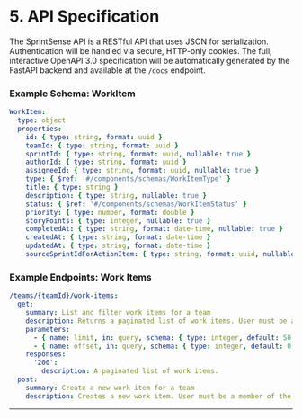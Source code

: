 # 5. API Specification

The SprintSense API is a RESTful API that uses JSON for serialization. Authentication will be handled via secure, HTTP-only cookies. The full, interactive OpenAPI 3.0 specification will be automatically generated by the FastAPI backend and available at the `/docs` endpoint.

### Example Schema: WorkItem

```yaml
WorkItem:
  type: object
  properties:
    id: { type: string, format: uuid }
    teamId: { type: string, format: uuid }
    sprintId: { type: string, format: uuid, nullable: true }
    authorId: { type: string, format: uuid }
    assigneeId: { type: string, format: uuid, nullable: true }
    type: { $ref: '#/components/schemas/WorkItemType' }
    title: { type: string }
    description: { type: string, nullable: true }
    status: { $ref: '#/components/schemas/WorkItemStatus' }
    priority: { type: number, format: double }
    storyPoints: { type: integer, nullable: true }
    completedAt: { type: string, format: date-time, nullable: true }
    createdAt: { type: string, format: date-time }
    updatedAt: { type: string, format: date-time }
    sourceSprintIdForActionItem: { type: string, format: uuid, nullable: true }
```

### Example Endpoints: Work Items

```yaml
/teams/{teamId}/work-items:
  get:
    summary: List and filter work items for a team
    description: Returns a paginated list of work items. User must be a member of the team.
    parameters:
      - { name: limit, in: query, schema: { type: integer, default: 50 } }
      - { name: offset, in: query, schema: { type: integer, default: 0 } }
    responses:
      '200':
        description: A paginated list of work items.
  post:
    summary: Create a new work item for a team
    description: Creates a new work item. User must be a member of the team.
```

---
